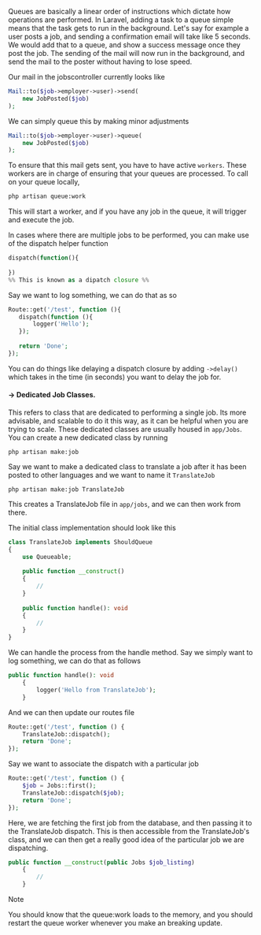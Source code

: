 Queues are basically a linear order of instructions which dictate how operations are performed. In Laravel, adding a task to a queue simple means that the task gets to run in the background. Let's say for example a user posts a job, and sending a confirmation email will take like 5 seconds. We would add that to a queue, and show a success message once they post the job. The sending of the mail will now run in the background, and send the mail to the poster without having to lose speed.

Our mail in the jobscontroller currently looks like
```php
Mail::to($job->employer->user)->send(  
    new JobPosted($job)  
);
```

We can simply queue this by making minor adjustments
```php
Mail::to($job->employer->user)->queue(  
    new JobPosted($job)  
);
```

To ensure that this mail gets sent, you have to have active `workers`. These workers are in charge of ensuring that your queues are processed. To call on your queue locally, 
```bash
php artisan queue:work
```
This will start a worker, and if you have any job in the queue, it will trigger and execute the job.

In cases where there are multiple jobs to be performed, you can make use of the dispatch helper function
```php
dispatch(function(){
	
})
%% This is known as a dipatch closure %%
```

Say we want to log something, we can do that as so
```php
Route::get('/test', function (){  
   dispatch(function (){  
       logger('Hello');  
   });  
  
   return 'Done';  
});
```

You can do things like delaying a dispatch closure by adding `->delay()` which takes in the time (in seconds) you want to delay the job for.

#### -> Dedicated Job Classes.
This refers to class that are dedicated to performing a single job. Its more advisable, and scalable to do it this way, as it can be helpful when you are trying to scale. These dedicated classes are usually housed in `app/Jobs`. You can create a new dedicated class by running
```shell
php artisan make:job 
```

Say we want to make a dedicated class to translate a job after it has been posted to other languages and we want to name it `TranslateJob`
```shell
php artisan make:job TranslateJob
```
This creates a TranslateJob file in `app/jobs`, and we can then work from there.

The initial class implementation should look like this
```php
class TranslateJob implements ShouldQueue  
{  
    use Queueable;  
  
    public function __construct()  
    {  
        //  
    }  
  
    public function handle(): void  
    {  
        //  
    }  
}
```

We can handle the process from the handle method. Say we simply want to log something, we can do that as follows
```php
public function handle(): void  
    {  
        logger('Hello from TranslateJob');
    } 
```
And we can then update our routes file
```php
Route::get('/test', function () {  
    TranslateJob::dispatch();  
    return 'Done';  
});
```

Say we want to associate the dispatch with a particular job
```php
Route::get('/test', function () {
	$job = Jobs::first();
    TranslateJob::dispatch($job);  
    return 'Done';  
});
```
Here, we are fetching the first job from the database, and then passing it to the TranslateJob dispatch. This is then accessible from the TranslateJob's class, and we can then get a really good idea of the particular job we are dispatching.
```php
public function __construct(public Jobs $job_listing)  
    {  
        //  
    } 
```

>[!note]
>You should know that the queue:work loads to the memory, and you should restart the queue worker whenever you make an breaking update.

